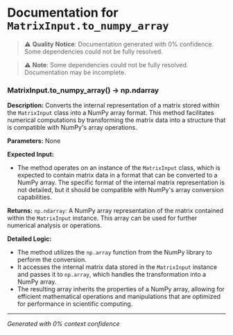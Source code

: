 # Documentation for `MatrixInput.to_numpy_array`

> ⚠️ **Quality Notice**: Documentation generated with 0% confidence. Some dependencies could not be fully resolved.


> ⚠️ **Note**: Some dependencies could not be fully resolved. Documentation may be incomplete.
### MatrixInput.to_numpy_array() -> np.ndarray

**Description:**
Converts the internal representation of a matrix stored within the `MatrixInput` class into a NumPy array format. This method facilitates numerical computations by transforming the matrix data into a structure that is compatible with NumPy's array operations.

**Parameters:**
None

**Expected Input:**
- The method operates on an instance of the `MatrixInput` class, which is expected to contain matrix data in a format that can be converted to a NumPy array. The specific format of the internal matrix representation is not detailed, but it should be compatible with NumPy's array conversion capabilities.

**Returns:**
`np.ndarray`: A NumPy array representation of the matrix contained within the `MatrixInput` instance. This array can be used for further numerical analysis or operations.

**Detailed Logic:**
- The method utilizes the `np.array` function from the NumPy library to perform the conversion. 
- It accesses the internal matrix data stored in the `MatrixInput` instance and passes it to `np.array`, which handles the transformation into a NumPy array.
- The resulting array inherits the properties of a NumPy array, allowing for efficient mathematical operations and manipulations that are optimized for performance in scientific computing.

---
*Generated with 0% context confidence*
